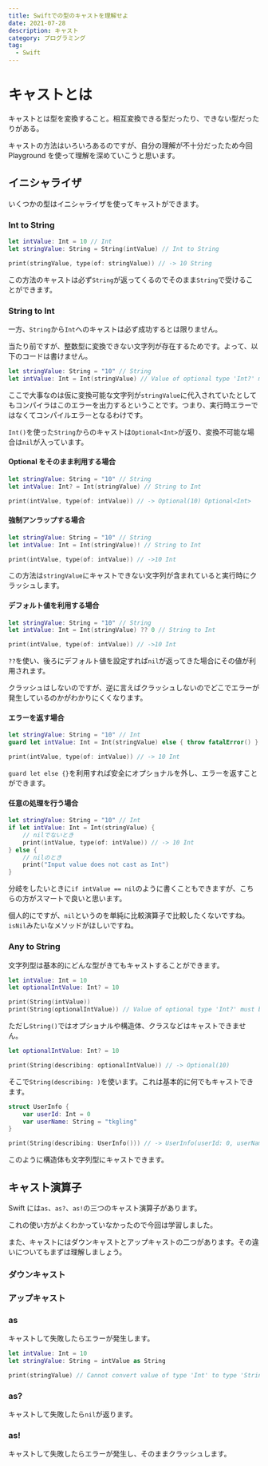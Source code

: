 ```yaml
---
title: Swiftでの型のキャストを理解せよ
date: 2021-07-28
description: キャスト
category: プログラミング
tag:
  - Swift
---
```


# キャストとは

キャストとは型を変換すること。相互変換できる型だったり、できない型だったりがある。

キャストの方法はいろいろあるのですが、自分の理解が不十分だったため今回 Playground を使って理解を深めていこうと思います。

## イニシャライザ

いくつかの型はイニシャライザを使ってキャストができます。

### Int to String

```swift
let intValue: Int = 10 // Int
let stringValue: String = String(intValue) // Int to String

print(stringValue, type(of: stringValue)) // -> 10 String
```

この方法のキャストは必ず`String`が返ってくるのでそのまま`String`で受けることができます。

### String to Int

一方、`String`から`Int`へのキャストは必ず成功するとは限りません。

当たり前ですが、整数型に変換できない文字列が存在するためです。よって、以下のコードは書けません。

```swift
let stringValue: String = "10" // String
let intValue: Int = Int(stringValue) // Value of optional type 'Int?' must be unwrapped to a value of type 'Int'
```

ここで大事なのは仮に変換可能な文字列が`stringValue`に代入されていたとしてもコンパイラはこのエラーを出力するということです。つまり、実行時エラーではなくてコンパイルエラーとなるわけです。

`Int()`を使った`String`からのキャストは`Optional<Int>`が返り、変換不可能な場合は`nil`が入っています。

#### Optional をそのまま利用する場合

```swift
let stringValue: String = "10" // String
let intValue: Int? = Int(stringValue) // String to Int

print(intValue, type(of: intValue)) // -> Optional(10) Optional<Int>
```

#### 強制アンラップする場合

```swift
let stringValue: String = "10" // String
let intValue: Int = Int(stringValue)! // String to Int

print(intValue, type(of: intValue)) // ->10 Int
```

この方法は`stringValue`にキャストできない文字列が含まれていると実行時にクラッシュします。

#### デフォルト値を利用する場合

```swift
let stringValue: String = "10" // String
let intValue: Int = Int(stringValue) ?? 0 // String to Int

print(intValue, type(of: intValue)) // ->10 Int
```

`??`を使い、後ろにデフォルト値を設定すれば`nil`が返ってきた場合にその値が利用されます。

クラッシュはしないのですが、逆に言えばクラッシュしないのでどこでエラーが発生しているのかがわかりにくくなります。

#### エラーを返す場合

```swift
let stringValue: String = "10" // Int
guard let intValue: Int = Int(stringValue) else { throw fatalError() }

print(intValue, type(of: intValue)) // -> 10 Int
```

`guard let else {}`を利用すれば安全にオプショナルを外し、エラーを返すことができます。

#### 任意の処理を行う場合

```swift
let stringValue: String = "10" // Int
if let intValue: Int = Int(stringValue) {
    // nilでないとき
    print(intValue, type(of: intValue)) // -> 10 Int
} else {
    // nilのとき
    print("Input value does not cast as Int")
}
```

分岐をしたいときに`if intValue == nil`のように書くこともできますが、こちらの方がスマートで良いと思います。

個人的にですが、`nil`というのを単純に比較演算子で比較したくないですね。`isNil`みたいなメソッドがほしいですね。

### Any to String

文字列型は基本的にどんな型がきてもキャストすることができます。

```swift
let intValue: Int = 10
let optionalIntValue: Int? = 10

print(String(intValue))
print(String(optionalIntValue)) // Value of optional type 'Int?' must be unwrapped to a value of type 'Int'
```

ただし`String()`ではオプショナルや構造体、クラスなどはキャストできません。

```swift
let optionalIntValue: Int? = 10

print(String(describing: optionalIntValue)) // -> Optional(10)
```

そこで`String(describing: )`を使います。これは基本的に何でもキャストできます。

```swift
struct UserInfo {
    var userId: Int = 0
    var userName: String = "tkgling"
}

print(String(describing: UserInfo())) // -> UserInfo(userId: 0, userName: "tkgling")
```

このように構造体も文字列型にキャストできます。

## キャスト演算子

Swift には`as`、`as?`、`as!`の三つのキャスト演算子があります。

これの使い方がよくわかっていなかったので今回は学習しました。

また、キャストにはダウンキャストとアップキャストの二つがあります。その違いについてもまずは理解しましょう。

### ダウンキャスト

### アップキャスト

### as

キャストして失敗したらエラーが発生します。

```swift
let intValue: Int = 10
let stringValue: String = intValue as String

print(stringValue) // Cannot convert value of type 'Int' to type 'String' in coercion
```

### as?

キャストして失敗したら`nil`が返ります。

### as!

キャストして失敗したらエラーが発生し、そのままクラッシュします。

<Amazon/>
